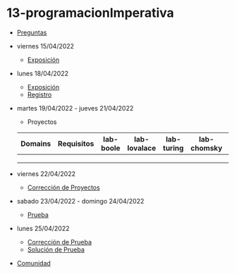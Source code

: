 # 13-programacionImperativa

- [Preguntas](https://escuela.it/cursos/curso-recurrencia-desarrollo-software/clase/patron)
- viernes 15/04/2022
  - [Exposición](https://escuela.it/cursos/curso-recurrencia-desarrollo-software/clase/patron)
- lunes 18/04/2022
  - [Exposición](https://escuela.it/cursos/curso-recurrencia-desarrollo-software/clase/patron)
  - [Registro](https://forms.gle/pA2QvsW32P4KtTD77)
- martes 19/04/2022 - jueves 21/04/2022
  - Proyectos
  
  |Domains|Requisitos|lab-boole|lab-lovalace|lab-turing|lab-chomsky|lab-bernersLee|
  |-------|----------|---------|------------|----------|-----------|--------------|
  |       |          |         |            |          |           |              |
  |       |          |         |            |          |           |              |
  |       |          |         |            |          |           |              |
- viernes 22/04/2022
  - [Corrección de Proyectos](https://escuela.it/cursos/curso-recurrencia-desarrollo-software/clase/patron)
- sabado 23/04/2022 - domingo 24/04/2022
  - [Prueba](https://forms.gle/hB9UJoN2PYiexctH8)
- lunes 25/04/2022
  - [Corrección de Prueba](https://escuela.it/cursos/curso-recurrencia-desarrollo-software/clase/patron)
  - [Solución de Prueba](https://docs.google.com/spreadsheets/d/1Uwtqa5VdD5wK2X7eLgkS6_th16aPnsW8pa5Ft2TyLPo/edit#gid=0)
- [Comunidad](https://app.slack.com/client/T02S3KYD464/C02TFR8SZ3R)

